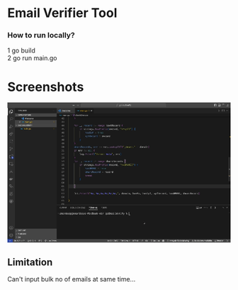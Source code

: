 <h1>
  Email Verifier Tool
</h1>
<h3>
  How to run locally?
</h3>
<p>
  1 go build </br>
  2 go run main.go
</p>

<h1>
  Screenshots
</h1>

![grab screen shot](https://github.com/amardeep911/Email-Verifier/blob/main/screen.gif)
<h2>
  Limitation
</h2>
<p>
  Can't input bulk no of emails at same time... 
</p>
